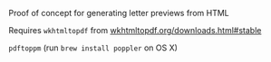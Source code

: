 Proof of concept for generating letter previews from HTML

Requires `wkhtmltopdf` from
[wkhtmltopdf.org/downloads.html#stable](http://wkhtmltopdf.org/downloads.html#stable)

`pdftoppm` (run `brew install poppler` on OS X)
